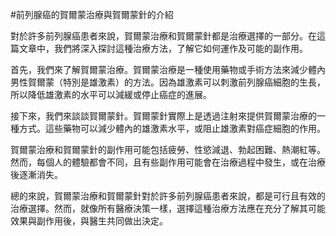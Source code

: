 #前列腺癌的賀爾蒙治療與賀爾蒙針的介紹

對於許多前列腺癌患者來說，賀爾蒙治療和賀爾蒙針都是治療選擇的一部分。在這篇文章中，我們將深入探討這種治療方法，了解它如何運作及可能的副作用。

首先，我們來了解賀爾蒙治療。賀爾蒙治療是一種使用藥物或手術方法來減少體內男性賀爾蒙（特別是雄激素）的方法。因為雄激素可以刺激前列腺癌細胞的生長，所以降低雄激素的水平可以減緩或停止癌症的進展。

接下來，我們來談談賀爾蒙針。賀爾蒙針實際上是透過注射來提供賀爾蒙治療的一種方式。這些藥物可以減少體內的雄激素水平，或阻止雄激素對癌症細胞的作用。

賀爾蒙治療和賀爾蒙針的副作用可能包括疲勞、性慾減退、勃起困難、熱潮紅等。然而，每個人的體驗都會不同，且有些副作用可能會在治療過程中發生，或在治療後逐漸消失。

總的來說，賀爾蒙治療和賀爾蒙針對於許多前列腺癌患者來說，都是可行且有效的治療選擇。然而，就像所有醫療決策一樣，選擇這種治療方法應在充分了解其可能效果與副作用後，與醫生共同做出決定。
